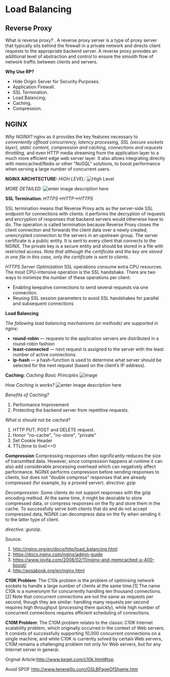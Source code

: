 

# **Load Balancing**


## **Reverse Proxy**

 What is reverse proxy?
 . A reverse proxy server is a type of proxy server that typically sits behind the firewall in a private network and directs client requests to the appropriate backend server. A reverse proxy provides an additional level of abstraction and control to ensure the smooth flow of network traffic between clients and servers.

**Why Use RP?**

 - Hide Origin Server for Security Purposes.
 - Application Firewall.
 - SSL Termination.
 - Load Balancing.
 - Caching.
 - Compression.

## **NGINX**

*Why NGINX?* 
nginx  as it provides the key features necessary to *conveniently offload concurrency, latency processing, SSL (secure sockets layer), static content, compression and caching, connections and requests throttling,* and even HTTP media streaming from the application layer to a much more efficient edge web server layer. It also allows integrating directly with memcached/Redis or other "NoSQL" solutions, to boost performance when serving a large number of concurrent users.


**NGINX ARCHITECTURE:**
*HIGH LEVEL:*
![High Level](https://www.nginx.com/wp-content/uploads/2015/06/infographic-Inside-NGINX_process-model.png)

*MORE DETAILED:*
![enter image description here](http://www.aosabook.org/images/nginx/architecture.png)

**SSL Termination**: *HTTPS->HTTP->HTTPS*

SSL termination means that Reverse Proxy acts as the server-side SSL endpoint for connections with clients: it performs the decryption of requests and encryption of responses that backend servers would otherwise have to do. The operation is called termination because Reverse Proxy closes the client connection and forwards the client data over a newly created, unencrypted connection to the servers in an upstream group. 
The server certificate is a public entity. It is sent to every client that connects to the NGINX. The private key is a secure entity and should be stored in a file with restricted access. 
*Note that although the certificate and the key are stored in one file in this case, only the certificate is sent to clients.*

*HTTPS Server Optimization*
SSL operations consume extra CPU resources. The most CPU-intensive operation is the SSL handshake. There are two ways to minimize the number of these operations per client:

 - Enabling keepalive connections to send several requests via one connection.
 - Reusing SSL session parameters to avoid SSL handshakes for parallel and subsequent connections

**Load Balancing** 

*The following load balancing mechanisms (or methods) are supported in nginx:*

 - **round-robin** — requests to the application servers are distributed in a round-robin fashion
 - **least-connected** — next request is assigned to the server with the least number of active connections.
 - **ip-hash** — a hash-function is used to determine what server should be selected for the next request (based on the client’s IP address).

**Caching:**
*Caching Basic Principles*
![image](https://www.nginx.com/wp-content/uploads/2016/08/Garrett-Content_Caching-4_Basic-Principles-2-35.jpg)

*How Caching is works?*
![enter image description here](https://www.nginx.com/wp-content/uploads/2016/08/Garrett-Content_Caching-9_Caching-Process-11-14.jpg)

*Benefits of Caching?*

 1. Performance Improvement 
 2. Protecting the  backend server from repetitive requests.

*What is should not be cached?*

 1. HTTP PUT, POST and DELETE request. 
 2. Honor "no-cache", "no-store", "private" 
 3. Set Cookie Header 
 4. TTL(time to live)<=0

**Compression**
Compressing responses often significantly reduces the size of transmitted data. However, since compression happens at runtime it can also add considerable processing overhead which can negatively affect performance. NGINX performs compression before sending responses to clients, but does not “double compress” responses that are already compressed (for example, by a proxied server).
*directive: gzip* 

*Decompression:*
Some clients do not support responses with the gzip encoding method. At the same time, it might be desirable to store compressed data, or compress responses on the fly and store them in the cache. To successfully serve both clients that do and do not accept compressed data, NGINX can decompress data on the fly when sending it to the latter type of client.

*directive: gunzip.*

Source: 

 1. http://nginx.org/en/docs/http/load_balancing.html
 2. https://docs.nginx.com/nginx/admin-guide
 3. https://www.igvita.com/2008/02/11/nginx-and-memcached-a-400-boost/
 4. http://aosabook.org/en/nginx.html

**C10K Problem**:
The C10k problem is the problem of optimising network sockets to handle a large number of clients at the same time.[1] The name C10k is a numeronym for concurrently handling ten thousand connections.[2] Note that concurrent connections are not the same as requests per second, though they are similar: handling many requests per second requires high throughput (processing them quickly), while high number of concurrent connections requires efficient scheduling of connections.

**C10M Problem**:
The C10M problem relates to the classic C10K Internet scalability problem, which originally occurred in the context of Web servers. It consists of successfully supporting 10,000 concurrent connections on a single machine, and while C10K is currently solved by certain Web servers, C10M remains a challenging problem not only for Web servers, but for any Internet server in general.

Orginal Article:http://www.kegel.com/c10k.html#top


Avoid SPOF
http://www.tenereillo.com/GSLBPageOfShame.htm

